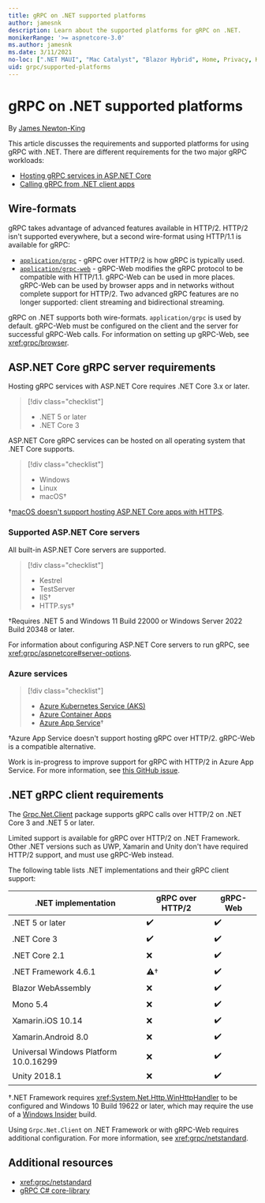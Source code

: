 ```yaml
---
title: gRPC on .NET supported platforms
author: jamesnk
description: Learn about the supported platforms for gRPC on .NET.
monikerRange: '>= aspnetcore-3.0'
ms.author: jamesnk
ms.date: 3/11/2021
no-loc: [".NET MAUI", "Mac Catalyst", "Blazor Hybrid", Home, Privacy, Kestrel, appsettings.json, "ASP.NET Core Identity", cookie, Cookie, Blazor, "Blazor Server", "Blazor WebAssembly", "Identity", "Let's Encrypt", Razor, SignalR]
uid: grpc/supported-platforms
---
```

# gRPC on .NET supported platforms

By [James Newton-King](https://twitter.com/jamesnk)

This article discusses the requirements and supported platforms for using gRPC with .NET. There are different requirements for the two major gRPC workloads:

* [Hosting gRPC services in ASP.NET Core](#aspnet-core-grpc-server-requirements)
* [Calling gRPC from .NET client apps](#net-grpc-client-requirements)

## Wire-formats

gRPC takes advantage of advanced features available in HTTP/2. HTTP/2 isn't supported everywhere, but a second wire-format using HTTP/1.1 is available for gRPC:

* [`application/grpc`](https://github.com/grpc/grpc/blob/master/doc/PROTOCOL-HTTP2.md) - gRPC over HTTP/2 is how gRPC is typically used.
* [`application/grpc-web`](https://github.com/grpc/grpc/blob/master/doc/PROTOCOL-WEB.md) - gRPC-Web modifies the gRPC protocol to be compatible with HTTP/1.1. gRPC-Web can be used in more places. gRPC-Web can be used by browser apps and in networks without complete support for HTTP/2. Two advanced gRPC features are no longer supported: client streaming and bidirectional streaming.

gRPC on .NET supports both wire-formats. `application/grpc` is used by default. gRPC-Web must be configured on the client and the server for successful gRPC-Web calls. For information on setting up gRPC-Web, see <xref:grpc/browser>.

## ASP.NET Core gRPC server requirements

Hosting gRPC services with ASP.NET Core requires .NET Core 3.x or later.

> [!div class="checklist"]
>
> * .NET 5 or later
> * .NET Core 3

ASP.NET Core gRPC services can be hosted on all operating system that .NET Core supports.

> [!div class="checklist"]
>
> * Windows
> * Linux
> * macOS&dagger;

&dagger;[macOS doesn't support hosting ASP.NET Core apps with HTTPS](xref:grpc/troubleshoot#unable-to-start-aspnet-core-grpc-app-on-macos).

### Supported ASP.NET Core servers

All built-in ASP.NET Core servers are supported.

> [!div class="checklist"]
>
> * Kestrel
> * TestServer
> * IIS&dagger;
> * HTTP.sys&dagger;

&dagger;Requires .NET 5 and Windows 11 Build 22000 or Windows Server 2022 Build 20348 or later.

For information about configuring ASP.NET Core servers to run gRPC, see <xref:grpc/aspnetcore#server-options>.

### Azure services

> [!div class="checklist"]
>
> * [Azure Kubernetes Service (AKS)](https://azure.microsoft.com/services/kubernetes-service/)
> * [Azure Container Apps](https://azure.microsoft.com/services/container-apps/)
> * [Azure App Service](https://azure.microsoft.com/services/app-service/)&dagger;

&dagger;Azure App Service doesn't support hosting gRPC over HTTP/2. gRPC-Web is a compatible alternative.

Work is in-progress to improve support for gRPC with HTTP/2 in Azure App Service. For more information, see [this GitHub issue](https://github.com/dotnet/AspNetCore/issues/9020).

## .NET gRPC client requirements

The [Grpc.Net.Client](https://www.nuget.org/packages/Grpc.Net.Client/) package supports gRPC calls over HTTP/2 on .NET Core 3 and .NET 5 or later.

Limited support is available for gRPC over HTTP/2 on .NET Framework. Other .NET versions such as UWP, Xamarin and Unity don't have required HTTP/2 support, and must use gRPC-Web instead.

The following table lists .NET implementations and their gRPC client support:

| .NET implementation                          | gRPC over HTTP/2   | gRPC-Web   |
|----------------------------------------------|--------------------|------------|
| .NET 5 or later                              | ✔️                | ✔️         |
| .NET Core 3                                  | ✔️                | ✔️         |
| .NET Core 2.1                                | ❌                | ✔️         |
| .NET Framework 4.6.1                         | ⚠️&dagger;        | ✔️         |
| Blazor WebAssembly                           | ❌                | ✔️         |
| Mono 5.4                                     | ❌                | ✔️         |
| Xamarin.iOS 10.14                            | ❌                | ✔️         |
| Xamarin.Android 8.0                          | ❌                | ✔️         |
| Universal Windows Platform 10.0.16299        | ❌                | ✔️         |
| Unity 2018.1                                 | ❌                | ✔️         |

&dagger;.NET Framework requires <xref:System.Net.Http.WinHttpHandler> to be configured and Windows 10 Build 19622 or later, which may require the use of a [Windows Insider](https://insider.windows.com) build.

Using `Grpc.Net.Client` on .NET Framework or with gRPC-Web requires additional configuration. For more information, see <xref:grpc/netstandard>.

## Additional resources

* <xref:grpc/netstandard>
* [gRPC C# core-library](https://grpc.io/docs/languages/csharp/quickstart/)
